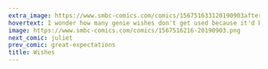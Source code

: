 ```yaml
---
extra_image: https://www.smbc-comics.com/comics/156751633120190903after.png
hovertext: I wonder how many genie wishes don't get used because it'd be too awkward to request them.
image: https://www.smbc-comics.com/comics/1567516216-20190903.png
next_comic: juliet
prev_comic: great-expectations
title: Wishes
---
```


